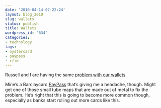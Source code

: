```yaml
---
date: '2010-04-14 07:22:24'
layout: blog_2010
slug: wallets
status: publish
title: Wallets
wordpress_id: '634'
categories:
- technology
tags:
- oystercard
- paypass
- rfid
---
```


Russell and I are having the same [problem with our
wallets](http://russelldavies.typepad.com/planning/2010/04/the-long-wallet.html).

Mine’s a Barclaycard
[PayPass](http://en.wikipedia.org/wiki/MasterCard%23PayPass) that’s giving me
a headache, though. Might get one of those small tube maps that are made out
of metal to fix the problem. He’s right that this is going to become more
common though, especially as banks start rolling out more cards like this.
